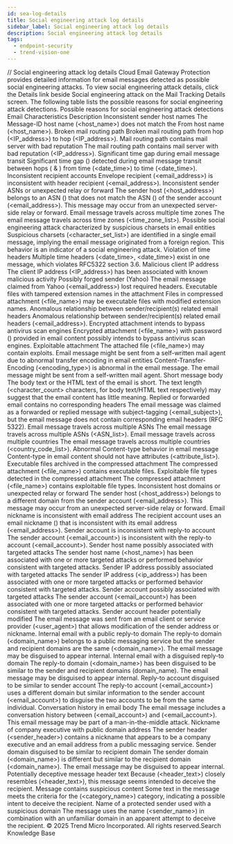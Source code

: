 ```yaml
---
id: sea-log-details
title: Social engineering attack log details
sidebar_label: Social engineering attack log details
description: Social engineering attack log details
tags:
  - endpoint-security
  - trend-vision-one
---
```


/*<![CDATA[*/ $('#title').html($('meta[name=map-description]').attr('content')); /*]]>*/ Social engineering attack log details Cloud Email Gateway Protection provides detailed information for email messages detected as possible social engineering attacks. To view social engineering attack details, click the Details link beside Social engineering attack on the Mail Tracking Details screen. The following table lists the possible reasons for social engineering attack detections. Possible reasons for social engineering attack detections Email Characteristics Description Inconsistent sender host names The Message-ID host name (<host_name>) does not match the From host name (<host_name>). Broken mail routing path Broken mail routing path from hop (<IP_address>) to hop (<IP_address>). Mail routing path contains mail server with bad reputation The mail routing path contains mail server with bad reputation (<IP_address>). Significant time gap during email message transit Significant time gap (<duration>) detected during email message transit between hops (<source> & <destination>) from time (<date_time>) to time (<date_time>). Inconsistent recipient ​accounts Envelope recipient (<email_address>) is inconsistent with header recipient (<email_address>). Inconsistent sender ASNs or unexpected relay or forward The sender host (<host_address>) belongs to an ASN (<ASN>) that does not match the ASN (<ASN>) of the sender account (<email_address>). This message may occur from an unexpected server-side relay or forward. Email message travels across multiple time zones The email message travels across time zones (<time_zone_list>). Possible social engineering attack characterized by suspicious charsets in email entities Suspicious charsets (<character_set_list>) are identified in a single email message, implying the email message originated from a foreign region. This behavior is an indicator of a social engineering attack. Violation of time headers Multiple time headers (<date_time>, <date_time>) exist in one message, which violates RFC5322 section 3.6. Malicious client IP address The client IP address (<IP_address>) has been associated with known malicious activity Possibly forged sender (Yahoo) The email message claimed from Yahoo (<email_address>) lost required headers. Executable files with tampered extension names in the attachment Files in compressed attachment (<file_name>) may be executable files with modified extension names. Anomalous relationship between sender/recipient(s) related email headers Anomalous relationship between sender/recipient(s) related email headers (<email_address>). Encrypted attachment intends to bypass antivirus scan engines Encrypted attachment (<file_name>) with password (<password>) provided in email content possibly intends to bypass antivirus scan engines. Exploitable attachment The attached file (<file_name>) may contain exploits. Email message might be sent from a self-written mail agent due to abnormal transfer encoding in email entities Content-Transfer-Encoding (<encoding_type>) is abnormal in the email message. The email message might be sent from a self-written mail agent. Short message body The body text or the HTML text of the email is short. The text length (<character_count> characters, for body text/HTML text respectively) may suggest that the email content has little meaning. Replied or forwarded email contains no corresponding headers The email message was claimed as a forwarded or replied message with subject-tagging (<email_subject>), but the email message does not contain corresponding email headers (RFC 5322). Email message travels across multiple ASNs The email message travels across multiple ASNs (<ASN_list>). Email message travels across multiple countries The email message travels across multiple countries (<country_code_list>). ​Abnormal Content-type behavior in email message Content-type in email content should not have attributes (<attribute_list>). Executable files archived in the compressed attachment The compressed attachment (<file_name>) contains executable files. Exploitable file types detected in the compressed attachment The compressed attachment (<file_name>) contains exploitable file types. Inconsistent host domains or unexpected relay or forward The sender host (<host_address>) belongs to a different domain from the sender account (<email_address>). This message may occur from an unexpected server-side relay or forward. Email nickname is inconsistent with email address The recipient account uses an email nickname (<nickname>) that is inconsistent with its email address (<email_address>). Sender account is inconsistent with reply-to account The sender account (<email_account>) is inconsistent with the reply-to account (<email_account>). Sender host name possibly associated with targeted attacks The sender host name (<host_name>) has been associated with one or more targeted attacks or performed behavior consistent with targeted attacks. Sender IP address possibly associated with targeted attacks The sender IP address (<ip_address>) has been associated with one or more targeted attacks or performed behavior consistent with targeted attacks. Sender account possibly associated with targeted attacks The sender account (<email_account>) has been associated with one or more targeted attacks or performed behavior consistent with targeted attacks. Sender account header potentially modified The email message was sent from an email client or service provider (<user_agent>) that allows modification of the sender address or nickname. Internal email with a public reply-to domain The reply-to domain (<domain_name>) belongs to a public messaging service but the sender and recipient domains are the same (<domain_name>). The email message may be disguised to appear internal. Internal email with a disguised reply-to domain The reply-to domain (<domain_name>) has been disguised to be similar to the sender and recipient domains (domain_name). The email message may be disguised to appear internal. Reply-to account disguised to be similar to sender account The reply-to account (<email_account>) uses a different domain but similar information to the sender account (<email_account>) to disguise the two accounts to be from the same individual. Conversation history in email body The email message includes a conversation history between (<email_account>) and (<email_account>). This email message may be part of a man-in-the-middle attack. Nickname of company executive with public domain address The sender header (<sender_header>) contains a nickname that appears to be a company executive and an email address from a public messaging service. Sender domain disguised to be similar to recipient domain The sender domain (<domain_name>) is different but similar to the recipient domain (<domain_name>). The email message may be disguised to appear internal. Potentially deceptive message header text Because (<header_text>) closely resembles (<header_text>), this message seems intended to deceive the recipient. Message contains suspicious content Some text in the message meets the criteria for the (<category_name>) category, indicating a possible intent to deceive the recipient. Name of a protected sender used with a suspicious domain The message uses the name (<sender_name>) in combination with an unfamiliar domain in an apparent attempt to deceive the recipient. © 2025 Trend Micro Incorporated. All rights reserved.Search Knowledge Base